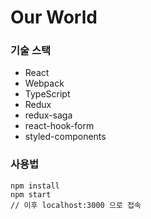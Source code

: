 # Our World

### 기술 스택

- React
- Webpack
- TypeScript
- Redux
- redux-saga
- react-hook-form
- styled-components

### 사용법

```
npm install
npm start
// 이후 localhost:3000 으로 접속
```